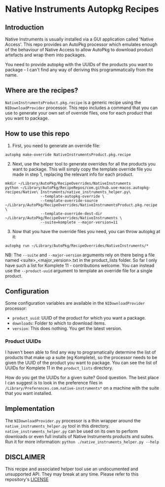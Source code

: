 # Native Instruments Autopkg Recipes

## Introduction
Native Instruments is usually installed via a GUI application called 'Native Access'. This repo provides an AutoPkg processor which emulates enough of the behaviour of Native Access to allow AutoPkg to download product artefacts and wrap them into packages.

You need to provide autopkg with the UUIDs of the products you want to package - I can't find any way of deriving this programmatically from the name. 

## Where are the recipes?
`NativeInstrumentsProduct.pkg.recipe` is a generic recipe using the `NIDownloadProvider` processor. This repo includes a command that you can use to generate your own set of override files, one for each product that you want to package.

## How to use this repo

1. First, you need to generate an override file: 
```
autopkg make-override NativeInstrumentsProduct.pkg.recipe
```
2. Next, use the helper tool to generate overrides for all the products you want to package. This will simply copy the template override file you made in step 1, replacing the relevant info for each product.
```
mkdir ~/Library/AutoPkg/RecipeOverrides/NativeInstruments
python ~/Library/AutoPkg/RecipeRepos/com.github.uoe-macos.autopkg-recipes/Native\ Instruments/native_instruments_helper.py\
                --template-autopkg-override \
                --template-override-source ~/Library/AutoPkg/RecipeOverrides/NativeInstrumentsProduct.pkg.recipe \
                --template-override-dest-dir ~/Library/AutoPkg/RecipeOverrides/NativeInstruments \
                --suite=komplete --major-version=11
```
3. Now that you have the override files you need, you can throw autopkg at it: 
```
autopkg run ~/Library/AutoPkg/RecipeOverrides/NativeInstruments/*
```

NB: The `--suite` and `--major-version` arguments rely on there being a file named \<suite\>\_\<major_version\>.txt in the product_lists folder. So far I only have such a list for Komplete 11 - contributions welcome.
You can instead use the `--product-uuid` argument to template an override file for a single product.


## Configuration
Some configuration variables are available in the `NIDownloadProvider` processor:

* `product_uuid`: UUID of the product for which you want a package. 
* `downloads`: Folder to which to download items.
* `version`: This does nothing. You get the latest version. 

### Product UUIDs
I haven't been able to find any way to programatically determine the list of products that make up a suite (eg Komplete), so the processor needs to be given the UUID of the product you want to package. You can see the list of UUIDs for Komplete 11 in the `product_lists` directory. 

How do you get the UUIDs for a given suite? Good question. The best place I can suggest is to look in the preference files in `/Library/Preferences.com.native-instruments*` on a machine with the suite that you want installed.

## Implementation
The `NIDownloadProvider.py` processor is a thin wrapper around the `native_instruments_helper.py` tool in this directory. `native_instruments_helper.py` can be used on its own to perform downloads or even full installs of Native Instruments products and suites. Run it for more information: `python ./native_instruments_helper.py --help`

## DISCLAIMER
This recipe and associated helper tool use an undocumented and unsupported API. They may break at any time. Please refer to this repository's [LICENSE](https://github.com/UoE-macOS/autopkg-recipes/blob/master/LICENSE)
